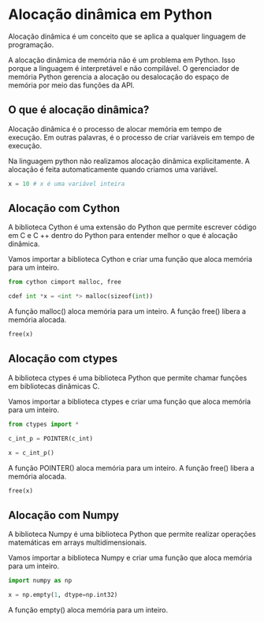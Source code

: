 # Alocação dinâmica em Python 

Alocação dinâmica é um conceito que se aplica a qualquer linguagem de programação. 

A alocação dinâmica de memória não é um problema em Python. Isso porque a linguagem é interpretável e não compilável. O gerenciador de memória Python gerencia a alocação ou desalocação do espaço de memória por meio das funções da API.



## O que é alocação dinâmica?

Alocação dinâmica é o processo de alocar memória em tempo de execução. Em outras palavras, é o processo de criar variáveis em tempo de execução. 

Na linguagem python não realizamos alocação dinâmica explicitamente. A alocação é feita automaticamente quando criamos uma variável.

```python
x = 10 # x é uma variável inteira
```

## Alocação com Cython 

A biblioteca Cython é uma extensão do Python que permite escrever código em C e C ++ dentro do Python para entender melhor o que é alocação dinâmica. 

Vamos importar a biblioteca Cython e criar uma função que aloca memória para um inteiro.

```python
from cython cimport malloc, free

cdef int *x = <int *> malloc(sizeof(int))
```

A função malloc() aloca memória para um inteiro. A função free() libera a memória alocada. 

```python
free(x)
```

## Alocação com ctypes

A biblioteca ctypes é uma biblioteca Python que permite chamar funções em bibliotecas dinâmicas C.

Vamos importar a biblioteca ctypes e criar uma função que aloca memória para um inteiro.

```python
from ctypes import *

c_int_p = POINTER(c_int)

x = c_int_p()
```

A função POINTER() aloca memória para um inteiro. A função free() libera a memória alocada. 

```python
free(x)
```

## Alocação com Numpy

A biblioteca Numpy é uma biblioteca Python que permite realizar operações matemáticas em arrays multidimensionais.

Vamos importar a biblioteca Numpy e criar uma função que aloca memória para um inteiro.

```python
import numpy as np

x = np.empty(1, dtype=np.int32)
```

A função empty() aloca memória para um inteiro. 













